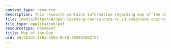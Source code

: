 ```yaml
---
content_type: resource
description: This resource contains information regarding map of the day.
file: /media/https%3A/open-learning-course-data-rc.s3.amazonaws.com/res-2-006-girls-who-build-cameras-summer-2016/e8c3b3d11f0a559a0bfd805982862f67_MITRES_2_006SUM16_MapDay.pdf
file_type: application/pdf
resourcetype: Document
title: Map of the Day
uid: e8c3b3d1-1f0a-559a-0bfd-805982862f67
---
```

